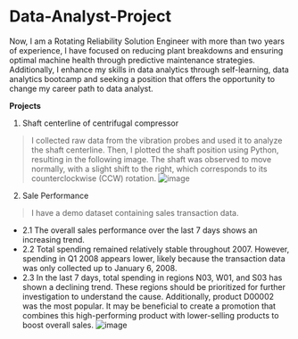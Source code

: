 # Data-Analyst-Project
Now, I am a Rotating Reliability Solution Engineer with more than two years of experience, I have focused on reducing plant breakdowns and ensuring optimal machine health through predictive maintenance strategies. Additionally, I enhance my skills in data analytics through self-learning, data analytics bootcamp and seeking a position that offers the opportunity to change my career path to data analyst.

**Projects**
1. Shaft centerline of centrifugal compressor
> I collected raw data from the vibration probes and used it to analyze the shaft centerline. Then, I plotted the shaft position using Python, resulting in the following image. The shaft was observed to move normally, with a slight shift to the right, which corresponds to its counterclockwise (CCW) rotation. 
   ![image](https://github.com/user-attachments/assets/a46ee4a2-260e-4550-9e65-d414e81cabf6)

2. Sale Performance
> I have a demo dataset containing sales transaction data.
- 2.1 The overall sales performance over the last 7 days shows an increasing trend.
- 2.2 Total spending remained relatively stable throughout 2007. However, spending in Q1 2008 appears lower, likely because the transaction data was only collected up to January 6, 2008.
- 2.3 In the last 7 days, total spending in regions N03, W01, and S03 has shown a declining trend. These regions should be prioritized for further investigation to understand the cause.
Additionally, product D00002 was the most popular. It may be beneficial to create a promotion that combines this high-performing product with lower-selling products to boost overall sales.
   ![image](https://github.com/user-attachments/assets/71e2bda1-14d0-4126-b72e-259268a69b73)
